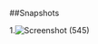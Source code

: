 ##Snapshots

1.![Screenshot (545)](https://github.com/Bhumika07092001/TreeShade/assets/109783089/f6230e02-e64e-4f67-937e-b6ee8fe1faf8)


